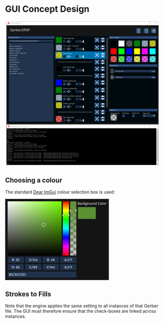 # GUI Concept Design

![Second Draft](gui_draft_3.png)

## Choosing a colour

The standard [Dear ImGui](https://github.com/ocornut/imgui) colour selection box is used:

![Choosing a colour](ColourSelection.png)

## Strokes to Fills

Note that the engine applies the same setting to all instances of that Gerber file.  The GUI must therefore ensure that the check-boxes are linked across instances.

